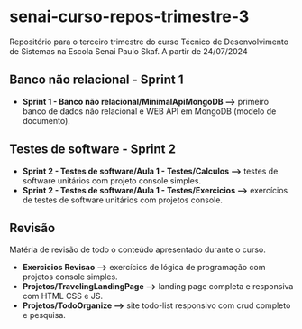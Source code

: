# senai-curso-repos-trimestre-3
Repositório para o terceiro trimestre do curso Técnico de Desenvolvimento de Sistemas na Escola Senai Paulo Skaf. A partir de 24/07/2024

## Banco não relacional - Sprint 1
- **Sprint 1 - Banco não relacional/MinimalApiMongoDB -->** primeiro banco de dados não relacional e WEB API em MongoDB (modelo de documento).

## Testes de software - Sprint 2
- **Sprint 2 - Testes de software/Aula 1 - Testes/Calculos -->** testes de software unitários com projeto console simples.
- **Sprint 2 - Testes de software/Aula 1 - Testes/Exercicios -->** exercícios de testes de software unitários com projetos console.

## Revisão
Matéria de revisão de todo o conteúdo apresentado durante o curso.
- **Exercicios Revisao -->** exercícios de lógica de programação com projetos console simples.
- **Projetos/TravelingLandingPage -->** landing page completa e responsiva com HTML CSS e JS.
- **Projetos/TodoOrganize -->** site todo-list responsivo com crud completo e pesquisa.
